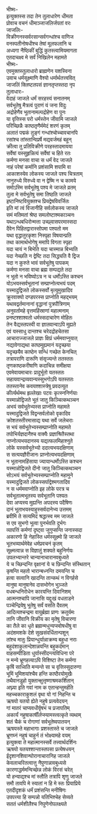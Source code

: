 भीष्मः-   
इत्युक्तस्स तदा तेन तुलाधारेण धीमता  
प्रोवाच वचनं धीमाञ्जाजलिर्जपतां वरः  
जाजलिः-  
विक्रीणनस्सर्वरसान्सर्वगन्धांश्च वाणिज  
वनस्पतीनोषधीश्च तेषां मूलफलानि च  
अध्यगा नैष्ठिकीं बुद्धिं कुतस्त्वामियमागता  
एतदाचक्ष्व मे सर्वं निखिलेन महामते  
भीष्मः-   
एवमुक्तस्तुलाधारो ब्राह्मणेन यशस्विना  
उवाच धर्मसूक्ष्माणि वैश्यो धर्मार्थतत्त्ववित्  
जाजलिं क्लिष्टतपसं ज्ञानतृप्तस्तदा नृप  
तुलाधारः-  
वेदाहं जाजले धर्मं सरहस्यं सनातनम्  
सर्वभूतेषु मैत्रत्वं पुराणं यं जना विदुः  
अद्रोहेणैव भूतानामल्पद्रोहेण वा पुनः  
या वृत्तिस्स परो धर्मस्तेन जीवामि जाजले  
परिच्छिन्नैः काष्ठतृणैर्ममेदं शरणं कृतम्  
अलातं पद्मकं तुङ्गं गन्धांश्चोच्चावचानपि  
रसांश्च तांस्तान्विप्रर्षे मद्यवर्जमहं बहून्  
क्रीत्वा तु प्रतिविक्रीणे परहस्तादमायया  
सर्वेषां यस्सुहृन्नित्यं सर्वेषां च हिते रतः  
कर्मणा मनसा वाचा स धर्मं वेद जाजले  
नाहं परेषां कर्मानि प्रशंसामि शपामि वा  
आकाशस्येव लोकस्य जाजले पश्य चित्रताम्  
नानुरुध्ये विरुध्ये वा न द्वेष्मि न च कामये  
समोऽस्मि सर्वभूतेषु पश्य मे जाजले व्रतम्  
तुला मे सर्वभूतेषु समा तिष्ठति जाजले  
इष्टानिष्टवियुक्तश्च प्रियद्वेषविवर्जितः  
इति मां त्वं विजानीहि सर्वलोकस्य जाजले  
समं मतिमतां श्रेष्ठ समलोष्टाश्मकाञ्चनः  
यथाऽन्धबधिरोन्मत्ता उच्छ्वासपरमास्सदा  
दैवेन पिहितद्वारास्सोपमा पश्यतो मम  
यथा वृद्धातुरकृशा निस्पृहा विषयान्प्रति  
तथा कामार्थभोगेषु ममापि विगता स्पृहा  
यदा चायं न बिभेति यदा चास्मान्न बिभ्यति  
यदा नेच्छति न द्वेष्टि तदा सिद्ध्यति वै द्विज  
यदा न कुरुते भावं सर्वभूतेषु पापकम्  
कर्मणा मनसा वाचा ब्रह्म सम्पद्यते तदा  
न भूतो न भविष्योऽत्र न च धर्मोऽस्ति कश्चन  
योऽभयस्सर्वभूतानां सम्प्राप्नोत्यभयं पदम्  
यस्मादुद्विजते लोकस्सर्वो मृत्युमुखादिव  
क्रूरवाक्यो दण्डपरस्स प्राप्नोति महद्भयम्  
यथावद्वर्तमानानां वृद्धानां पुत्रपौत्रिणाम्  
अनुवर्तामहे वृत्तमहिंस्राणां महात्मनाम्  
प्रनष्टश्शाश्वतो धर्मस्सदाचारेण मोहितः  
तेन वैद्यस्तपस्वी वा ज्ञातवान्वाऽपि मुह्यते  
एवं यस्साधु दान्तश्च चरेदद्रोहचेतसा  
आचाराज्जाजले प्राज्ञः क्षिप्रं धर्ममवाप्नुयात्  
नद्यावेगाद्यथा काष्ठमुह्यमानं यदृच्छया  
यदृच्छयैव काष्ठेन सन्धिं गच्छेत केनचित्  
तत्रापराणि दारूणि संसृज्यन्ते ततस्ततः  
तृणकाष्ठकरीषाणि कदाचिन्न समीक्षया  
एवमेवायमाचारः प्रादुर्भूतो यतस्ततः  
सहायवान्द्रव्यवान्यस्सुभगोऽपि यतस्ततः  
ततस्तानेव कवयश्शास्त्रेषु प्रवदत्युत  
कीर्त्यर्थमथ हृल्लेखाः पटवः कृत्स्ननिर्णयाः  
यस्मान्नोद्विजते भूतं जातु किञ्चित्कथञ्चन  
अभयं सर्वभूतेभ्यस्स प्राप्नोति महामते  
यस्मादुद्विजते विद्वन्सर्वलोको वृकादिव  
क्रोशतस्तीरमासाद्य यथा सर्वे जलेचराः  
स भयं सर्वभूतेभ्यस्सम्प्राप्नोति महामते  
तपोभिर्यज्ञदानैश्च वाक्यैः प्रज्ञाश्रितैस्तथा  
नाप्नोत्यभयदानस्य यद्यत्फलमिहाश्नुते  
लोके यस्सर्वभूतेभ्यो ददात्यभयदक्षिणाम्  
स सत्ययज्ञैरीजानः प्राप्नोत्यभयदक्षिणाम्  
न भूतानामहिंसाया ज्यायान्धर्मोऽस्ति कश्चन  
यस्मान्नोद्विजते दीनो जातु किञ्चित्कथञ्चन  
सोऽभयं सर्वभूतेभ्यस्सम्प्राप्नोति महामुने  
यस्मादुद्विजते लोकस्सर्पाद्वेश्मगतादिव  
न स धर्ममवाप्नोति इह लोके परत्र च  
सर्वभूतात्मभूतस्य सर्वभूतानि पश्यतः  
देवा अप्यस्य मुह्यन्ति अपदस्य पदैषिणः  
दानं भूताभयस्याहुस्सर्वदानेभ्य उत्तमम्  
ब्रवीमि ते सत्यमिदं श्रद्धत्स्व मम जाजले  
स एव सुभगो भूत्वा पुनर्भवति दुर्भगः  
व्यापत्तिं कर्मणां दृष्ट्वा जुगुप्सन्ति जनास्सदा  
अकारणो हि नेहास्ति धर्मस्सूक्ष्मो हि जाजले  
भूतभव्यार्थमेवेह धर्मप्रवचनं कृतम्  
सूक्ष्मत्वान्न स विज्ञातुं शक्यते बहुनिर्णयः  
उपलभ्यान्तरे चान्यानाचारानवबुध्यते  
ये च च्छिन्दन्ति वृक्षानां ये च छिन्दन्ति संस्थितान्  
कृषन्ति महतो भारान्बध्नन्ति दमयन्ति च  
हत्वा सत्वानि खादन्ति तान्कथं न विगर्हसे  
मानुषा मानुषानेव दासभोगेन भुञ्जते  
वधबन्धनिरोधेन कारयन्ति दिवानिशम्  
आत्मनश्चापि जानासि यद्दुःखं वधताडने  
पञ्चेन्द्रियेषु भूतेषु सर्वं वसति दैवतम्  
आदित्यश्चन्द्रमा वायुर्ब्रह्मा प्राणः क्रतुर्यमः  
तानि जीवानि विक्रीय का मृतेषु विचारणा  
का तैले का धृते ब्रह्मन्मधुन्यप्स्वोषधीषु वा  
अदंशमशके देशे सुखसंवर्धितान्पशून्  
तांश्च मातुः प्रियान्धुर्यान्नाक्रम्य बहुधा नराः  
बहुदंशाकुलान्देशान्नयन्ति बहुकर्दमान्  
वाहसम्पीडिता धुर्यास्सीदन्त्यविधिना परे  
न मन्ये भ्रूणहत्याऽपि विशिष्टा तेन कर्मणा  
कृषिं साध्विति मन्यन्ते सा च वृत्तिस्सुदारुणा  
भूमिं भूमिशयांश्चैव हन्ति काष्ठैरयोमुखैः  
तथैवानडुहो युक्तान्क्षुत्तृष्णाश्रमकर्शितान्  
अघ्न्या इति गवां नाम क एतान्हन्तुमर्हति  
महच्चकाराकुशलं वृथा यो गां निहन्ति च  
ऋषयो यतयो ह्येते नहुषे प्रत्यवेदयन्  
गां मातरं चाप्यवधीर्वृषभं च प्रजापतिम्  
अकार्यं नहुषाकार्षींर्लप्स्यामस्त्वत्कृते व्यथाम्  
शतं चैकं च रोगाणां सर्वभूतेष्वपातयन्  
ऋषयस्ते महाभागाः प्रशस्तास्ते च जाजले  
भ्रूणघ्नं नहुषं चाहुर्न तं भोक्ष्यामहे वयम्  
इत्युक्त्वा ते महात्मानस्सर्वे तत्त्वार्थदर्शिनः  
ऋषयो यतयश्शान्तास्तपसा प्रत्येषधयन्  
ईदृशानशिवान्घोरानाचारानिह जाजले  
केवलाचरितत्वात्तु नैपुणान्नावबुध्यसे  
कारणाद्धर्ममन्विच्छेन्न लोकं विरसं चरेत्  
यो हन्याद्यश्च मां स्तौति तत्रापि शृणु जाजले  
समौ तावपि मे स्यातां न हि मे स्तः प्रियाप्रिये  
एतदीदृशकं धर्मं प्रशंसन्ति मनीषिणः  
उपपत्त्या हि सम्पन्नो यतिभिश्चेह सेव्यते  
सततं धर्मशीलैश्च निपुणेनोपलक्ष्यते   
